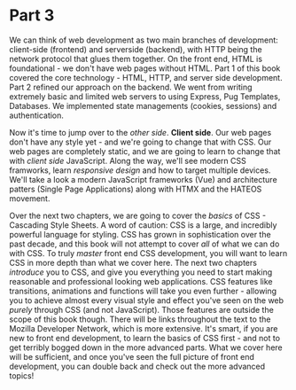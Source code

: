 # Part 3
We can think of web development as two main branches of development: client-side (frontend) and serverside (backend), with HTTP being the network protocol that glues them together.  On the front end, HTML is foundational - we don't have web pages without HTML.  Part 1 of this book covered the core technology - HTML, HTTP, and server side development.  Part 2 refined our approach on the backend.  We went from writing extremely basic and limited web servers to using Express, Pug Templates, Databases.  We implemented state managements (cookies, sessions) and authentication.

Now it's time to jump over to the *other side*.  **Client side**.  Our web pages don't have any style yet - and we're going to change that with CSS.  Our web pages are completely static, and we are going to learn to change that with *client side* JavaScript.  Along the way, we'll see modern CSS framworks, learn *responsive design* and how to target multiple devices.  We'll take a look a modern JavaScript frameworks (Vue) and architecture patters (Single Page Applications) along with HTMX and the HATEOS movement.

Over the next two chapters, we are going to cover the *basics* of CSS - Cascading Style Sheets.  A word of caution:  CSS is a large, and incredibly powerful language for styling.  CSS has grown in sophistication over the past decade, and this book will not attempt to cover *all* of what we can do with CSS.  To truly *master* front end CSS development, you will want to learn CSS in more depth than what we cover here.  The next two chapters *introduce* you to CSS, and give you everything you need to start making reasonable and professional looking web applications.  CSS features like transitions, animations and functions will take you even further - allowing you to achieve almost every visual style and effect you've seen on the web *purely* through CSS (and not JavaScript).  Those features are outside the scope of this book though.  There will be links throughout the text to the Mozilla Developer Network, which is more extensive.  It's smart, if you are new to front end development, to learn the basics of CSS first - and not to get terribly bogged down in the more advanced parts.  What we cover here will be sufficient, and once you've seen the full picture of front end development, you can double back and check out the more advanced topics!


